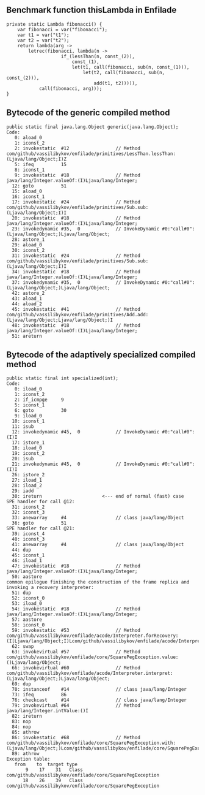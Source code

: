 ## Benchmark function thisLambda in Enfilade
        
    private static Lambda fibonacci() {
        var fibonacci = var("fibonacci");
        var t1 = var("t1");
        var t2 = var("t2");
        return lambda(arg ->
            letrec(fibonacci, lambda(n ->
                        if_(lessThan(n, const_(2)),
                            const_(1),
                            let(t1, call(fibonacci, sub(n, const_(1))),
                                let(t2, call(fibonacci, sub(n, const_(2))),
                                    add(t1, t2))))),
                call(fibonacci, arg)));
    }

## Bytecode of the generic compiled method

    public static final java.lang.Object generic(java.lang.Object);
    Code:
       0: aload_0
       1: iconst_2
       2: invokestatic  #12                 // Method com/github/vassilibykov/enfilade/primitives/LessThan.lessThan:(Ljava/lang/Object;I)Z
       5: ifeq          15
       8: iconst_1
       9: invokestatic  #18                 // Method java/lang/Integer.valueOf:(I)Ljava/lang/Integer;
      12: goto          51
      15: aload_0
      16: iconst_1
      17: invokestatic  #24                 // Method com/github/vassilibykov/enfilade/primitives/Sub.sub:(Ljava/lang/Object;I)I
      20: invokestatic  #18                 // Method java/lang/Integer.valueOf:(I)Ljava/lang/Integer;
      23: invokedynamic #35,  0             // InvokeDynamic #0:"call#0":(Ljava/lang/Object;)Ljava/lang/Object;
      28: astore_1
      29: aload_0
      30: iconst_2
      31: invokestatic  #24                 // Method com/github/vassilibykov/enfilade/primitives/Sub.sub:(Ljava/lang/Object;I)I
      34: invokestatic  #18                 // Method java/lang/Integer.valueOf:(I)Ljava/lang/Integer;
      37: invokedynamic #35,  0             // InvokeDynamic #0:"call#0":(Ljava/lang/Object;)Ljava/lang/Object;
      42: astore_2
      43: aload_1
      44: aload_2
      45: invokestatic  #41                 // Method com/github/vassilibykov/enfilade/primitives/Add.add:(Ljava/lang/Object;Ljava/lang/Object;)I
      48: invokestatic  #18                 // Method java/lang/Integer.valueOf:(I)Ljava/lang/Integer;
      51: areturn

## Bytecode of the adaptively specialized compiled method

    public static final int specialized(int);
    Code:
       0: iload_0
       1: iconst_2
       2: if_icmpge     9
       5: iconst_1
       6: goto          30
       9: iload_0
      10: iconst_1
      11: isub
      12: invokedynamic #45,  0             // InvokeDynamic #0:"call#0":(I)I
      17: istore_1
      18: iload_0
      19: iconst_2
      20: isub
      21: invokedynamic #45,  0             // InvokeDynamic #0:"call#0":(I)I
      26: istore_2
      27: iload_1
      28: iload_2
      29: iadd
      30: ireturn                      <--- end of normal (fast) case 
    SPE handler for call @12:    
      31: iconst_2
      32: iconst_3
      33: anewarray     #4                  // class java/lang/Object
      36: goto          51
    SPE handler for call @21:
      39: iconst_4
      40: iconst_3
      41: anewarray     #4                  // class java/lang/Object
      44: dup
      45: iconst_1
      46: iload_1
      47: invokestatic  #18                 // Method java/lang/Integer.valueOf:(I)Ljava/lang/Integer;
      50: aastore
    common epilogue finishing the construction of the frame replica and invoking a recovery interpreter:
      51: dup
      52: iconst_0
      53: iload_0
      54: invokestatic  #18                 // Method java/lang/Integer.valueOf:(I)Ljava/lang/Integer;
      57: aastore
      58: iconst_0
      59: invokestatic  #53                 // Method com/github/vassilibykov/enfilade/acode/Interpreter.forRecovery:(I[Ljava/lang/Object;I)Lcom/github/vassilibykov/enfilade/acode/Interpreter;
      62: swap
      63: invokevirtual #57                 // Method com/github/vassilibykov/enfilade/core/SquarePegException.value:()Ljava/lang/Object;
      66: invokevirtual #60                 // Method com/github/vassilibykov/enfilade/acode/Interpreter.interpret:(Ljava/lang/Object;)Ljava/lang/Object;
      69: dup
      70: instanceof    #14                 // class java/lang/Integer
      73: ifeq          86
      76: checkcast     #14                 // class java/lang/Integer
      79: invokevirtual #64                 // Method java/lang/Integer.intValue:()I
      82: ireturn
      83: nop
      84: nop
      85: athrow
      86: invokestatic  #68                 // Method com/github/vassilibykov/enfilade/core/SquarePegException.with:(Ljava/lang/Object;)Lcom/github/vassilibykov/enfilade/core/SquarePegException;
      89: athrow
    Exception table:
       from    to  target type
           9    17    31   Class com/github/vassilibykov/enfilade/core/SquarePegException
          18    26    39   Class com/github/vassilibykov/enfilade/core/SquarePegException
